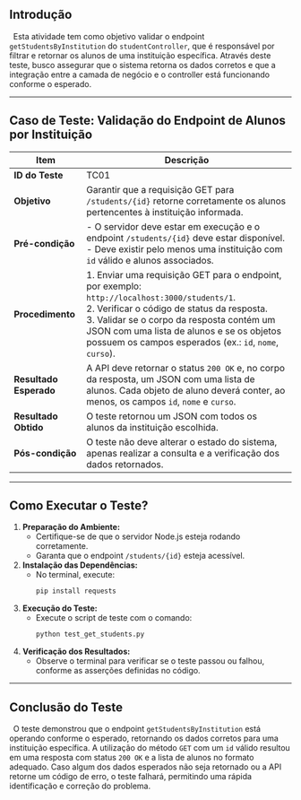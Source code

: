 ## Introdução

&ensp;Esta atividade tem como objetivo validar o endpoint `getStudentsByInstitution` do `studentController`, que é responsável por filtrar e retornar os alunos de uma instituição específica. Através deste teste, busco assegurar que o sistema retorna os dados corretos e que a integração entre a camada de negócio e o controller está funcionando conforme o esperado.

---

## **Caso de Teste: Validação do Endpoint de Alunos por Instituição**

| **Item**             |  **Descrição**                                                                                                                                                  |
|----------------------|----------------------------------------------------------------------------------------------------------------------------------------------------------------|
| **ID do Teste**      | TC01                                                                                                                                                           |
| **Objetivo**         | Garantir que a requisição GET para `/students/{id}` retorne corretamente os alunos pertencentes à instituição informada.                                        |
| **Pré-condição**     | - O servidor deve estar em execução e o endpoint `/students/{id}` deve estar disponível. <br> - Deve existir pelo menos uma instituição com `id` válido e alunos associados. |
| **Procedimento**     | 1. Enviar uma requisição GET para o endpoint, por exemplo: `http://localhost:3000/students/1`.<br> 2. Verificar o código de status da resposta.<br> 3. Validar se o corpo da resposta contém um JSON com uma lista de alunos e se os objetos possuem os campos esperados (ex.: `id`, `nome`, `curso`). |
| **Resultado Esperado** | A API deve retornar o status `200 OK` e, no corpo da resposta, um JSON com uma lista de alunos. Cada objeto de aluno deverá conter, ao menos, os campos `id`, `nome` e `curso`. |
| **Resultado Obtido**  | O teste retornou um JSON com todos os alunos da instituição escolhida.                                                                                                |
| **Pós-condição**     | O teste não deve alterar o estado do sistema, apenas realizar a consulta e a verificação dos dados retornados.                                                    |

---

## Como Executar o Teste?

1. **Preparação do Ambiente:**
   - Certifique-se de que o servidor Node.js esteja rodando corretamente.
   - Garanta que o endpoint `/students/{id}` esteja acessível.
2. **Instalação das Dependências:**
   - No terminal, execute:  
     ```sh
     pip install requests
     ```
3. **Execução do Teste:**
   - Execute o script de teste com o comando:  
     ```sh
     python test_get_students.py
     ```
4. **Verificação dos Resultados:**
   - Observe o terminal para verificar se o teste passou ou falhou, conforme as asserções definidas no código.

---

## **Conclusão do Teste**

&ensp;O teste demonstrou que o endpoint `getStudentsByInstitution` está operando conforme o esperado, retornando os dados corretos para uma instituição específica. A utilização do método `GET` com um `id` válido resultou em uma resposta com status `200 OK` e a lista de alunos no formato adequado. Caso algum dos dados esperados não seja retornado ou a API retorne um código de erro, o teste falhará, permitindo uma rápida identificação e correção do problema.